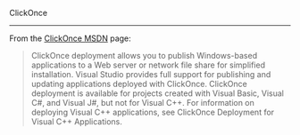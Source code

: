 ClickOnce

---


From the [ClickOnce MSDN](http://msdn.microsoft.com/en-us/library/t71a733d(v=vs.80).aspx) page:
> ClickOnce deployment allows you to publish Windows-based applications to a Web server or network file share for simplified installation. Visual Studio provides full support for publishing and updating applications deployed with ClickOnce. ClickOnce deployment is available for projects created with Visual Basic, Visual C#, and Visual J#, but not for Visual C++. For information on deploying Visual C++ applications, see ClickOnce Deployment for Visual C++ Applications.